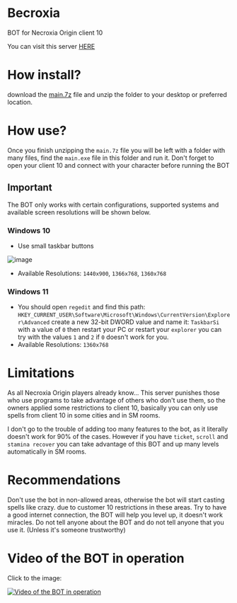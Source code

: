 # Becroxia
BOT for Necroxia Origin client 10

You can visit this server [HERE](https://www.necroxia.com/home)

# How install?
download the [main.7z](https://github.com/MillhioreBT/Becroxia/raw/main/main.7z) file and unzip the folder to your desktop or preferred location.

# How use?
Once you finish unzipping the `main.7z` file you will be left with a folder with many files, find the `main.exe` file in this folder and run it.
Don't forget to open your client 10 and connect with your character before running the BOT
## Important
The BOT only works with certain configurations, supported systems and available screen resolutions will be shown below.
### Windows 10
* Use small taskbar buttons

![image](https://user-images.githubusercontent.com/28090948/187604201-bc465245-0e0d-4e60-b751-fc9eb2245210.png)
* Available Resolutions: `1440x900`, `1366x768`, `1360x768`

### Windows 11
* You should open `regedit` and find this path: `HKEY_CURRENT_USER\Software\Microsoft\Windows\CurrentVersion\Explorer\Advanced`
create a new 32-bit DWORD value and name it: `TaskbarSi` with a value of `0` then restart your PC or restart your `explorer`
you can try with the values `1` and `2` if `0` doesn't work for you.
* Available Resolutions: `1360x768`

# Limitations
As all Necroxia Origin players already know... This server punishes those who use programs to take advantage of others who don't use them, so the owners applied
some restrictions to client 10, basically you can only use spells from client 10 in some cities and in SM rooms.

I don't go to the trouble of adding too many features to the bot, as it literally doesn't work for 90% of the cases.
However if you have `ticket`, `scroll` and `stamina recover` you can take advantage of this BOT and up many levels automatically in SM rooms.

# Recommendations
Don't use the bot in non-allowed areas, otherwise the bot will start casting spells like crazy. due to customer 10 restrictions in these areas.
Try to have a good internet connection, the BOT will help you level up, it doesn't work miracles.
Do not tell anyone about the BOT and do not tell anyone that you use it. (Unless it's someone trustworthy)

# Video of the BOT in operation
Click to the image:

[![Video of the BOT in operation](https://img.youtube.com/vi/0fohDAnYRBo/0.jpg)](https://youtu.be/0fohDAnYRBo)

